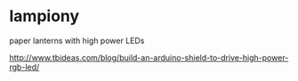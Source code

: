 # lampiony
paper lanterns with high power LEDs

http://www.tbideas.com/blog/build-an-arduino-shield-to-drive-high-power-rgb-led/
